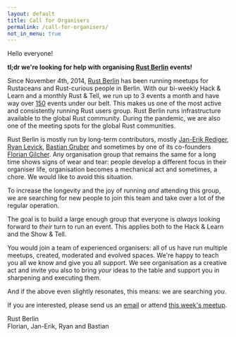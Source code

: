 ```yaml
---
layout: default
title: Call for Organisers
permalink: /call-for-organisers/
not_in_menu: true
---
```

<article class="page" role="main">

Hello everyone!

**tl;dr we're looking for help with organising [Rust Berlin](https://berline.rs) events!**

Since November 4th, 2014, [Rust Berlin](https://berline.rs) has been running meetups for Rustaceans and Rust-curious people in Berlin. With our bi-weekly Hack & Learn and a monthly Rust & Tell, we run up to 3 events a month and have way over [150](https://berline.rs/archive/) events under our belt. This makes us one of the most active and consistently running Rust users group. Rust Berlin runs infrastructure available to the global Rust community. During the pandemic, we are also one of the meeting spots for the global Rust communities.

Rust Berlin is mostly run by long-term contributors, mostly [Jan-Erik Rediger](https://github.com/badboy), [Ryan Levick](https://github.com/rylev), [Bastian Gruber](https://github.com/gruberb) and sometimes by one of its co-founders [Florian Gilcher](https://github.com/skade). Any organisation group that remains the same for a long time shows signs of wear and tear: people develop a different focus in their organiser life, organisation becomes a mechanical act and sometimes, a chore. We would like to avoid this situation.

To increase the longevity and the joy of running _and_ attending this group, we are searching for new people to join this team and take over a lot of the regular operation.

The goal is to build a large enough group that everyone is _always_ looking forward to _their_ turn to run an event. This applies both to the Hack & Learn and the Show & Tell.

You would join a team of experienced organisers: all of us have run multiple meetups, created, moderated and evolved spaces. We're happy to teach you all we know and give you all support. We see organisation as a creative act and invite you also to bring _your_ ideas to the table and support you in sharpening and executing them.

And if the above even slightly resonates, this means: we are searching _you_.

If you are interested, please send us an [email](mailto:rustberlin@rediger.net) or attend [this week's meetup](https://berline.rs/2021/02/04/rust-hack-and-learn.html).

Rust Berlin  
Florian, Jan-Erik, Ryan and Bastian

</article>
